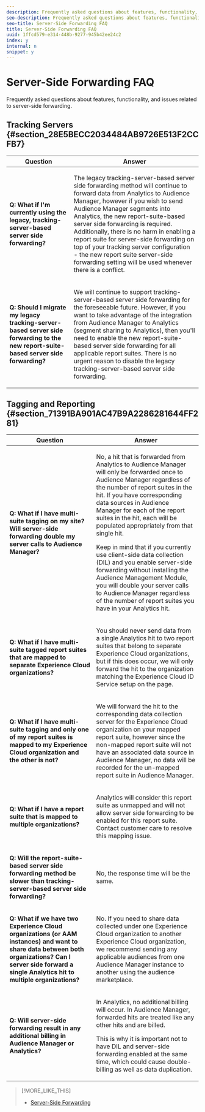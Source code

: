 ```yaml
---
description: Frequently asked questions about features, functionality, and issues related to server-side forwarding.
seo-description: Frequently asked questions about features, functionality, and issues related to server-side forwarding.
seo-title: Server-Side Forwarding FAQ
title: Server-Side Forwarding FAQ
uuid: 1ffcd579-e314-448b-9277-945b42ee24c2
index: y
internal: n
snippet: y
---
```


# Server-Side Forwarding FAQ

Frequently asked questions about features, functionality, and issues related to server-side forwarding.

## Tracking Servers {#section_28E5BECC2034484AB9726E513F2CCFB7}

<table id="table_BFB77441225A49B1BCCE80F8CBF5C8E1"> 
 <thead> 
  <tr> 
   <th colname="col1" class="entry"> Question </th> 
   <th colname="col2" class="entry"> Answer </th> 
  </tr>
 </thead>
 <tbody> 
  <tr> 
   <td colname="col1"> <p><b>Q: What if I'm currently using the legacy, tracking-server-based server side forwarding?</b> </p> </td> 
   <td colname="col2"> <p>The legacy tracking-server-based server side forwarding method will continue to forward data from Analytics to Audience Manager, however if you wish to send Audience Manager segments into Analytics, the new report-suite-based server side forwarding is required. Additionally, there is no harm in enabling a report suite for server-side forwarding on top of your tracking server configuration - the new report suite server-side forwarding setting will be used whenever there is a conflict. </p> </td> 
  </tr> 
  <tr> 
   <td colname="col1"> <p><b>Q: Should I migrate my legacy tracking-server-based server side forwarding to the new report-suite-based server side forwarding?</b> </p> </td> 
   <td colname="col2"> <p>We will continue to support tracking-server-based server side forwarding for the foreseeable future. However, if you want to take advantage of the integration from Audience Manager to Analytics (segment sharing to Analytics), then you'll need to enable the new report-suite-based server side forwarding for all applicable report suites. There is no urgent reason to disable the legacy tracking-server-based server side forwarding. </p> </td> 
  </tr> 
 </tbody> 
</table>

## Tagging and Reporting {#section_71391BA901AC47B9A2286281644FF281}

<table id="table_695CEADF0ACF4EB0903AE85C8D608C86"> 
 <thead> 
  <tr> 
   <th colname="col1" class="entry"> Question </th> 
   <th colname="col2" class="entry"> Answer </th> 
  </tr>
 </thead>
 <tbody> 
  <tr> 
   <td colname="col1"> <p><b>Q: What if I have multi-suite tagging on my site? Will server-side forwarding double my server calls to Audience Manager?</b> </p> </td> 
   <td colname="col2"> <p>No, a hit that is forwarded from Analytics to Audience Manager will only be forwarded once to Audience Manager regardless of the number of report suites in the hit. If you have corresponding data sources in Audience Manager for each of the report suites in the hit, each will be populated appropriately from that single hit. </p> <p>Keep in mind that if you currently use client-side data collection (DIL) and you enable server-side forwarding without installing the Audience Management Module, you will double your server calls to Audience Manager regardless of the number of report suites you have in your Analytics hit. </p> </td> 
  </tr> 
  <tr> 
   <td colname="col1"> <p><b>Q: What if I have multi-suite tagged report suites that are mapped to separate Experience Cloud organizations?</b> </p> </td> 
   <td colname="col2"> <p>You should never send data from a single Analytics hit to two report suites that belong to separate Experience Cloud organizations, but if this does occur, we will only forward the hit to the organization matching the Experience Cloud ID Service setup on the page. </p> </td> 
  </tr> 
  <tr> 
   <td colname="col1"> <p><b>Q: What if I have multi-suite tagging and only one of my report suites is mapped to my Experience Cloud organization and the other is not?</b> </p> </td> 
   <td colname="col2"> <p>We will forward the hit to the corresponding data collection server for the Experience Cloud organization on your mapped report suite, however since the non-mapped report suite will not have an associated data source in Audience Manager, no data will be recorded for the un-mapped report suite in Audience Manager. </p> </td> 
  </tr> 
  <tr> 
   <td colname="col1"> <p><b>Q: What if I have a report suite that is mapped to multiple organizations?</b> </p> </td> 
   <td colname="col2"> <p>Analytics will consider this report suite as unmapped and will not allow server side forwarding to be enabled for this report suite. Contact customer care to resolve this mapping issue. </p> </td> 
  </tr> 
  <tr> 
   <td colname="col1"> <p><b>Q: Will the report-suite-based server side forwarding method be slower than tracking-server-based server side forwarding?</b> </p> </td> 
   <td colname="col2"> <p>No, the response time will be the same. </p> </td> 
  </tr> 
  <tr> 
   <td colname="col1"> <p><b>Q: What if we have two Experience Cloud organizations (or AAM instances) and want to share data between both organizations? Can I server side forward a single Analytics hit to multiple organizations?</b> </p> </td> 
   <td colname="col2"> <p>No. If you need to share data collected under one Experience Cloud organization to another Experience Cloud organization, we recommend sending any applicable audiences from one Audience Manager instance to another using the audience marketplace. </p> </td> 
  </tr> 
  <tr> 
   <td colname="col1"> <p><b>Q: Will server-side forwarding result in any additional billing in Audience Manager or Analytics?</b> </p> </td> 
   <td colname="col2"> <p>In Analytics, no additional billing will occur. In Audience Manager, forwarded hits are treated like any other hits and are billed. </p> <p>This is why it is important not to have DIL and server-side forwarding enabled at the same time, which could cause double-billing as well as data duplication. </p> </td> 
  </tr> 
 </tbody> 
</table>

>[!MORE_LIKE_THIS]
>
>* [Server-Side Forwarding](ssf.md#concept_9563FCADF29748928E770EC5221B2685)
